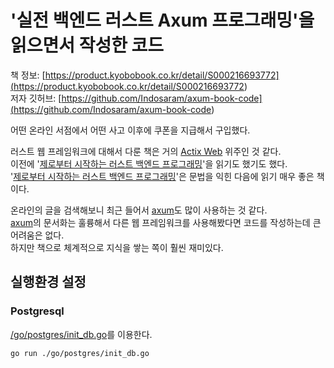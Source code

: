 # '실전 백엔드 러스트 Axum 프로그래밍'을 읽으면서 작성한 코드

책 정보: [https://product.kyobobook.co.kr/detail/S000216693772](<https://product.kyobobook.co.kr/detail/S000216693772>)  
저자 깃허브: [https://github.com/Indosaram/axum-book-code](<https://github.com/Indosaram/axum-book-code>)

어떤 온라인 서점에서 어떤 사고 이후에 쿠폰을 지급해서 구입했다.  

러스트 웹 프레임워크에 대해서 다룬 책은 거의 [Actix Web](< https://actix.rs/ >) 위주인 것 같다.  
이전에 '[제로부터 시작하는 러스트 백엔드 프로그래밍](< https://product.kyobobook.co.kr/detail/S000212216062 >)'을 읽기도 했기도 했다.  
'[제로부터 시작하는 러스트 백엔드 프로그래밍](< https://product.kyobobook.co.kr/detail/S000212216062 >)'은 문법을 익힌 다음에 읽기 매우 좋은 책이다.

온라인의 글을 검색해보니 최근 들어서 [axum](< https://docs.rs/axum/latest/axum/ >)도 많이 사용하는 것 같다.  
[axum](< https://docs.rs/axum/latest/axum/ >)의 문서화는 훌륭해서 다른 웹 프레임워크를 사용해봤다면 코드를 작성하는데 큰 어려움은 없다.  
하지만 책으로 체계적으로 지식을 쌓는 쪽이 훨씬 재미있다.   

## 실행환경 설정

### Postgresql

[/go/postgres/init_db.go](/go/postgres/init_db.go)를 이용한다.
```
go run ./go/postgres/init_db.go
```